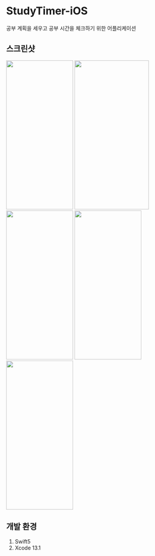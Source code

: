 # StudyTimer-iOS
공부 계획을 세우고 공부 시간을 체크하기 위한 어플리케이션

## 스크린샷
<img src="https://user-images.githubusercontent.com/57060443/143233528-c99e2b0e-e728-4906-91af-4ccf55e6fb03.PNG" width="180" height="400"/> <img src="https://user-images.githubusercontent.com/57060443/143233523-0710a70a-e2f9-4f78-bcc5-0a4e227a6015.PNG" width="200" height="400"/>
<img src="https://user-images.githubusercontent.com/57060443/143233518-09ce3e8f-6244-424f-abe8-b612b240d6a7.PNG" width="180" height="400"/>
<img src="https://user-images.githubusercontent.com/57060443/143233513-12dad429-fd1e-4551-b636-195cf2d049d4.PNG" width="180" height="400"/>
<img src="https://user-images.githubusercontent.com/57060443/143233493-777fe21c-5d24-4d50-96bb-53f7c4eb5867.PNG" width="180" height="400"/>

## 개발 환경
1. Swift5
2. Xcode 13.1
